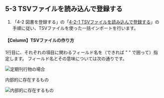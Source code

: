 5-3 TSVファイルを読み込んで登録する
------------------------------

1. 「4-2 図書を登録する」の「[4-2-1 TSVファイルを読み込んで登録する](enju_operation_4.html#4-2-1)」の手順に従い、TSVファイルを使った一括インポートを行います。

<div class="alert alert-success" markdown="1">
<h4 class="alert-heading">【Column】TSVファイルの作り方</h4>
1行目に、それぞれの項目に関わるフィールド名を（できれば " " で囲って）指定します。
フィールド名とその意味については次の通りです。

![定期刊行物の場合](assets/images/image_operation_103.png)

内部的に存在するもの

![内部的に存在するもの](assets/images/image_operation_104.png)
</div>

